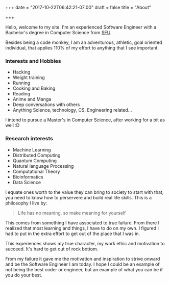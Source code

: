 +++
date = "2017-10-22T06:42:21-07:00"
draft = false
title = "About"

+++

Hello, welcome to my site. 
I'm an experienced Software Engineer with a Bachelor's degree in Computer Science from [SFU](https://www.sfu.ca/computing.html)

Besides being a code monkey, I am an adventurous, athletic, goal oriented individual, that applies 110% of my effort to anything that I see important.

### Interests and Hobbies
* Hacking
* Weight training
* Running
* Cooking and Baking
* Reading
* Anime and Manga
* Deep conversations with others
* Anything Science, technology, CS, Engineering related...

I intend to pursue a Master's in Computer Science, after working for a bit as well :D

### Research interests
* Machine Learning
* Distributed Computing
* Quantum Computing
* Natural language Processing
* Computational Theory
* Bioinformatics
* Data Science

I equate ones worth to the value they can bring to society to start with that, you need to know how to perservere and build real life skills. This is a philosophy I live by:

>Life has no meaning, so make meaning for yourself

This comes from something I have associated to true failure. From there I realized that most learning and things, I have to do on my own. I figured I had to put in the extra effort to get out of the place that I was in.

This experiences shows my true character, my work ethic and motivation to succeed. It's hard to get out of rock bottom. 

From my failure it gave me the motivation and inspiration to strive onward and be the Software Engineer I am today. I hope I could be an example of not being the best coder or engineer, but an example of what you can be if you do your best.


<br />
